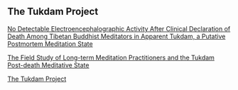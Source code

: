 ## The Tukdam Project
[No Detectable Electroencephalographic Activity After Clinical Declaration of Death Among Tibetan Buddhist Meditators in Apparent Tukdam, a Putative Postmortem Meditation State](https://www.frontiersin.org/journals/psychology/articles/10.3389/fpsyg.2020.599190/full)


[The Field Study of Long-term Meditation Practitioners and the Tukdam Post-death Meditative State](https://centerhealthyminds.org/science/studies/the-field-study-of-long-term-meditation-practitioners)

[The Tukdam Project](https://docs.google.com/document/d/1pyvdA7Af9JzLmZvlf14_3KuTUybV948nEy0SmgcW2GQ/edit?tab=t.0)